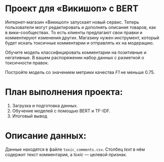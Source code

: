 # Проект для «Викишоп» с BERT

Интернет-магазин «Викишоп» запускает новый сервис. Теперь пользователи могут редактировать и дополнять описания товаров, как в вики-сообществах. То есть клиенты предлагают свои правки и комментируют изменения других. Магазину нужен инструмент, который будет искать токсичные комментарии и отправлять их на модерацию. 

Обучите модель классифицировать комментарии на позитивные и негативные. В вашем распоряжении набор данных с разметкой о токсичности правок.

Постройте модель со значением метрики качества *F1* не меньше 0.75. 

# План выполнения проекта:

1. Загрузка и подготовка данных.
2. Обучение моделей с помощью BERT и TF-IDF.
3. Итоговый вывод

# Описание данных:

Данные находятся в файле `toxic_comments.csv`. Столбец *text* в нём содержит текст комментария, а *toxic* — целевой признак.
